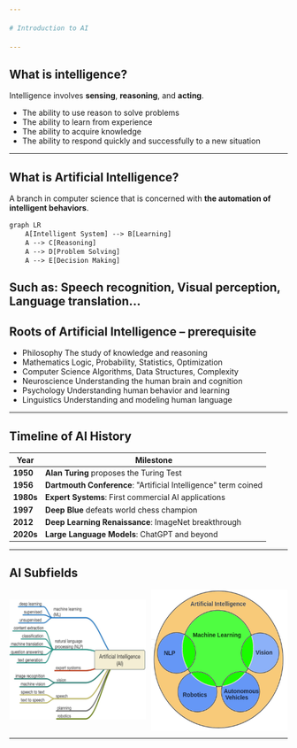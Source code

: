 ```yaml
---

# Introduction to AI

---
```


  ## What is intelligence?

Intelligence involves **sensing**, **reasoning**, and **acting**.
- The ability to use reason to solve problems
- The ability to learn from experience
- The ability to acquire knowledge
- The ability to respond quickly and successfully to a new situation

---

  ## What is Artificial Intelligence?
    
  A branch in computer science that is concerned with **the automation of intelligent behaviors**.

```mermaid
graph LR
    A[Intelligent System] --> B[Learning]
    A --> C[Reasoning]
    A --> D[Problem Solving]
    A --> E[Decision Making]
```
Such as: Speech recognition, Visual perception, Language translation...
---

## Roots of Artificial Intelligence – prerequisite 

- Philosophy The study of knowledge and reasoning
- Mathematics Logic, Probability, Statistics, Optimization
- Computer Science Algorithms, Data Structures, Complexity
- Neuroscience Understanding the human brain and cognition
- Psychology Understanding human behavior and learning
- Linguistics Understanding and modeling human language


---

## Timeline of AI History

| Year      | Milestone                                      |
|-----------|------------------------------------------------|
| **1950**  | **Alan Turing** proposes the Turing Test       |
| **1956**  | **Dartmouth Conference**: "Artificial Intelligence" term coined |
| **1980s** | **Expert Systems**: First commercial AI applications |
| **1997**  | **Deep Blue** defeats world chess champion     |
| **2012**  | **Deep Learning Renaissance**: ImageNet breakthrough |
| **2020s** | **Large Language Models**: ChatGPT and beyond  |

---

## AI Subfields

<div style="display: flex; justify-content: space-between; align-items: center;">
  <img src="/image.png" alt="alt text" style="width: 49%;" />
  <img src="/image-1.png" alt="alt text" style="width: 49%;" />
</div>

---

